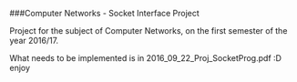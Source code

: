 ###Computer Networks - Socket Interface Project

Project for the subject of Computer Networks, on the first semester of the year 2016/17.

What needs to be implemented is in 2016_09_22_Proj_SocketProg.pdf :D enjoy
